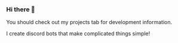 ### Hi there 👋

You should check out my projects tab for development information.

I create discord bots that make complicated things simple!
